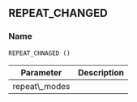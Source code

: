 ## REPEAT\_CHANGED

### Name

`REPEAT_CHNAGED ()`


| Parameter       | Description |
| --------------- | ----------- |
| repeat\\\_modes |             |
